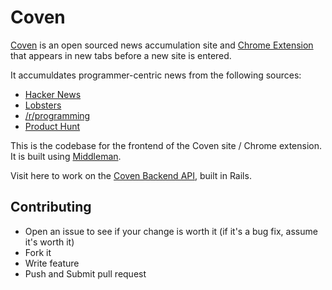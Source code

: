 # Coven
[Coven](http://www.coven.link) is an open sourced news accumulation site and [Chrome Extension](https://chrome.google.com/webstore/detail/ifmjfbcenpbeenngpjhmkflkbaeacdjo) that appears in new tabs before a new site is entered.

It accumuldates programmer-centric news from the following sources:

- [Hacker News](http://news.ycombinator.com)
- [Lobsters](https://lobste.rs/)
- [/r/programming](http://www.reddit.com/r/programming)
- [Product Hunt](http://www.producthunt.com/)

This is the codebase for the frontend of the Coven site / Chrome extension. It is built using [Middleman](http://middlemanapp.com/).

Visit here to work on the [Coven Backend API](https://www.github.com/goddamnyouryan/coven-api), built in Rails.

## Contributing
- Open an issue to see if your change is worth it (if it's a bug fix, assume it's worth it)
- Fork it
- Write feature
- Push and Submit pull request
